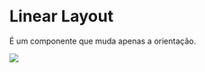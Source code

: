 # Linear Layout

É um componente que muda apenas a orientação.

![](https://www.tutorialspoint.com/android/images/liner.jpg)